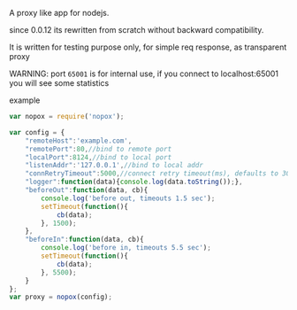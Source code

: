 A proxy like app for nodejs.

since 0.0.12 its rewritten from scratch without backward compatibility.

It is written for testing purpose only, for simple req response, as transparent proxy

WARNING: port `65001` is for internal use, if you connect to localhost:65001 you will see some statistics

example

```javascript
var nopox = require('nopox');

var config = {
    "remoteHost":'example.com',
    "remotePort":80,//bind to remote port
    "localPort":8124,//bind to local port
    "listenAddr":'127.0.0.1',//bind to local addr
    "connRetryTimeout":5000,//connect retry timeout(ms), defaults to 30000
    "logger":function(data){console.log(data.toString());},
    "beforeOut":function(data, cb){
        console.log('before out, timeouts 1.5 sec');
        setTimeout(function(){
            cb(data);
        }, 1500);
    },
    "beforeIn":function(data, cb){
        console.log('before in, timeouts 5.5 sec');
        setTimeout(function(){
            cb(data);
        }, 5500);
    }
};
var proxy = nopox(config);
```
